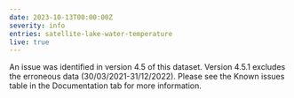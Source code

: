 ```yaml
---
date: 2023-10-13T00:00:00Z
severity: info
entries: satellite-lake-water-temperature
live: true
---
```


An issue was identified in version 4.5 of this dataset. Version 4.5.1 excludes the erroneous data (30/03/2021-31/12/2022). Please see the Known issues table in the Documentation tab for more information.
